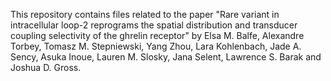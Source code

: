 This repository contains files related to the paper "Rare variant in intracellular loop-2 reprograms the spatial distribution and transducer coupling selectivity of the ghrelin receptor" by Elsa M. Balfe, Alexandre Torbey, Tomasz M. Stepniewski, Yang Zhou, Lara Kohlenbach, Jade A. Sency, Asuka Inoue, Lauren M. Slosky, Jana Selent, Lawrence S. Barak and Joshua D. Gross.
